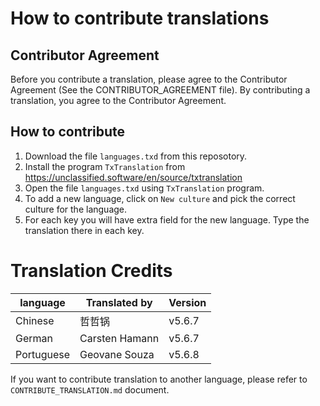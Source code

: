 # How to contribute translations

## Contributor Agreement
Before you contribute a translation, please agree to the Contributor Agreement (See the CONTRIBUTOR_AGREEMENT file). By contributing a translation, you agree to the Contributor Agreement.


## How to contribute 
1. Download the file `languages.txd` from this reposotory.
2. Install the program `TxTranslation` from https://unclassified.software/en/source/txtranslation
3. Open the file `languages.txd` using `TxTranslation` program.
4. To add a new language, click on `New culture` and pick the correct culture for the language.
5. For each key you will have extra field for the new language. Type the translation there in each key.


# Translation Credits

| language   | Translated by  | Version |
|------------|----------------|---------|
| Chinese    | 哲哲锅         | v5.6.7  |
| German     | Carsten Hamann | v5.6.7  |
| Portuguese | Geovane Souza  | v5.6.8  |

If you want to contribute translation to another language, please refer to `CONTRIBUTE_TRANSLATION.md` document.
